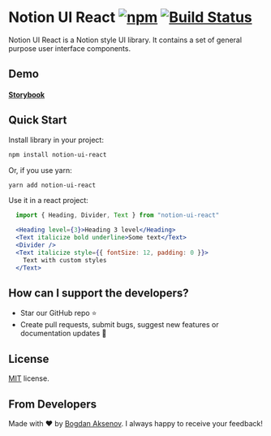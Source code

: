 # Notion UI React [![npm][badge:license]]() [![Build Status][badge:github-actions]][link:github-actions]

Notion UI React is a Notion style UI library. It contains a set of general purpose user interface components.

## Demo

#### [Storybook][link:storybook]

## Quick Start

Install library in your project:

```bash
npm install notion-ui-react
```

Or, if you use yarn:

```bash
yarn add notion-ui-react
```

Use it in a react project:

```jsx
  import { Heading, Divider, Text } from "notion-ui-react"

  <Heading level={3}>Heading 3 level</Heading>
  <Text italicize bold underline>Some text</Text>
  <Divider />
  <Text italicize style={{ fontSize: 12, padding: 0 }}>
    Text with custom styles
  </Text>
```

## How can I support the developers?

- Star our GitHub repo :star:
- Create pull requests, submit bugs, suggest new features or documentation updates :wrench:

## License

[MIT](LICENSE) license.

## From Developers

Made with :heart: by [Bogdan Aksenov][link:bogdan-aksenov-tg].
I always happy to receive your feedback!

[badge:license]: https://img.shields.io/npm/l/notion-ui-react.svg
[badge:github-actions]: https://github.com/bogdanaks/notion-ui-react/workflows/Storybook/badge.svg
[link:github-actions]: https://github.com/bogdanaks/notion-ui-react/actions
[link:storybook]: https://bogdanaks.github.io/notion-ui-react/
[link:bogdan-aksenov-tg]: https://t.me/bogdanaks
